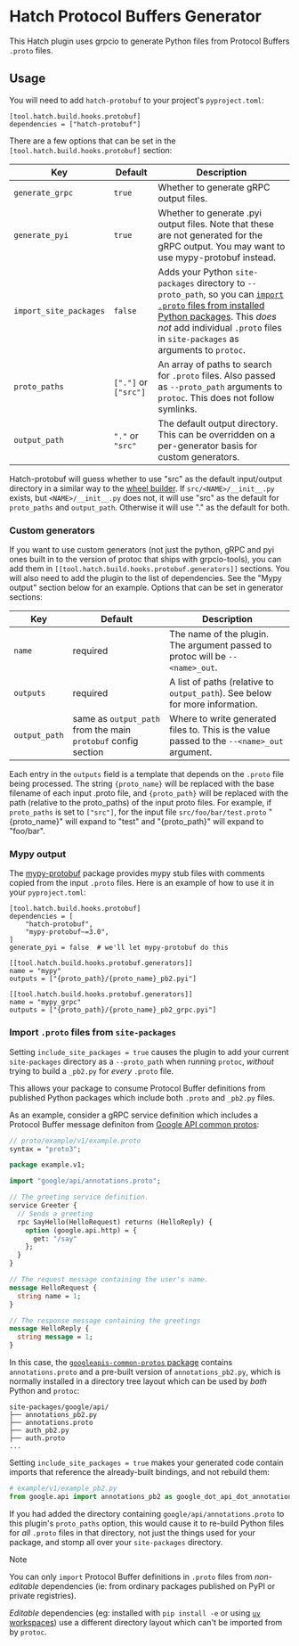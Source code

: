 # Hatch Protocol Buffers Generator

This Hatch plugin uses grpcio to generate Python files from Protocol Buffers `.proto` files.


## Usage

You will need to add `hatch-protobuf` to your project's `pyproject.toml`:

```
[tool.hatch.build.hooks.protobuf]
dependencies = ["hatch-protobuf"]
```

There are a few options that can be set in the `[tool.hatch.build.hooks.protobuf]`
section:

| Key | Default | Description |
| --- | ------- | ----------- |
| `generate_grpc` | `true` | Whether to generate gRPC output files. |
| `generate_pyi` | `true` | Whether to generate .pyi output files. Note that these are not generated for the gRPC output. You may want to use mypy-protobuf instead. |
| `import_site_packages` | `false` | Adds your Python `site-packages` directory to `--proto_path`, so you can [`import` `.proto` files from installed Python packages](#include-proto-files-from-site-packages). This *does not* add individual `.proto` files in `site-packages` as arguments to `protoc`. |
| `proto_paths` | `["."]` or `["src"]` | An array of paths to search for `.proto` files. Also passed as `--proto_path` arguments to `protoc`. This does not follow symlinks. |
| `output_path` | `"."` or `"src"` | The default output directory. This can be overridden on a per-generator basis for custom generators. |

Hatch-protobuf will guess whether to use "src" as the default input/output directory in
a similar way to the [wheel builder][wheel-builder-defaults]. If
`src/<NAME>/__init__.py` exists, but `<NAME>/__init__.py` does not, it will use "src" as
the default for `proto_paths` and `output_path`. Otherwise it will use "." as the
default for both.

[wheel-builder-defaults]: https://hatch.pypa.io/latest/plugins/builder/wheel/#default-file-selection

### Custom generators

If you want to use custom generators (not just the python, gRPC and pyi ones built in to
the version of protoc that ships with grpcio-tools), you can add them in
`[[tool.hatch.build.hooks.protobuf.generators]]` sections. You will also need to add the
plugin to the list of dependencies. See the "Mypy output" section below for an example.
Options that can be set in generator sections:

| Key | Default | Description |
| --- | ------- | ----------- |
| `name` | required | The name of the plugin. The argument passed to protoc will be `--<name>_out`. |
| `outputs` | required | A list of paths (relative to `output_path`). See below for more information. |
| `output_path` | same as `output_path` from the main `protobuf` config section | Where to write generated files to. This is the value passed to the `--<name>_out` argument. |

Each entry in the `outputs` field is a template that depends on the `.proto` file being
processed. The string `{proto_name}` will be replaced with the base filename of each input .proto
file, and `{proto_path}` will be replaced with the path (relative to the proto_paths) of
the input proto files. For example, if `proto_paths` is set to `["src"]`, for the
input file `src/foo/bar/test.proto` "{proto_name}" will expand to "test" and
"{proto_path}" will expand to "foo/bar".

### Mypy output

The [mypy-protobuf](https://pypi.org/project/mypy-protobuf/) package provides mypy stub
files with comments copied from the input `.proto` files. Here is an example of how to
use it in your `pyproject.toml`:

```
[tool.hatch.build.hooks.protobuf]
dependencies = [
    "hatch-protobuf",
    "mypy-protobuf~=3.0",
]
generate_pyi = false  # we'll let mypy-protobuf do this

[[tool.hatch.build.hooks.protobuf.generators]]
name = "mypy"
outputs = ["{proto_path}/{proto_name}_pb2.pyi"]

[[tool.hatch.build.hooks.protobuf.generators]]
name = "mypy_grpc"
outputs = ["{proto_path}/{proto_name}_pb2_grpc.pyi"]
```

### Import `.proto` files from `site-packages`

Setting `include_site_packages = true` causes the plugin to add your current
`site-packages` directory as a `--proto_path` when running `protoc`, *without*
trying to build a `_pb2.py` for *every* `.proto` file.

This allows your package to consume Protocol Buffer definitions from published
Python packages which include both `.proto` and `_pb2.py` files.

As an example, consider a gRPC service definition which includes a Protocol
Buffer message definiton from
[Google API common protos](https://github.com/googleapis/googleapis/tree/master/google/api):

```proto
// proto/example/v1/example.proto
syntax = "proto3";

package example.v1;

import "google/api/annotations.proto";

// The greeting service definition.
service Greeter {
  // Sends a greeting
  rpc SayHello(HelloRequest) returns (HelloReply) {
    option (google.api.http) = {
      get: "/say"
    };
  }
}

// The request message containing the user's name.
message HelloRequest {
  string name = 1;
}

// The response message containing the greetings
message HelloReply {
  string message = 1;
}
```

In this case, the
[`googleapis-common-protos` package](https://pypi.org/project/googleapis-common-protos/)
contains `annotations.proto` and a pre-built version of `annotations_pb2.py`,
which is normally installed in a directory tree layout which can be used by
*both* Python and `protoc`:

```
site-packages/google/api/
├── annotations_pb2.py
├── annotations.proto
├── auth_pb2.py
├── auth.proto
...
```

Setting `include_site_packages = true` makes your generated code contain imports
that reference the already-built bindings, and not rebuild them:

```python
# example/v1/example_pb2.py
from google.api import annotations_pb2 as google_dot_api_dot_annotations__pb2
```

If you had added the directory containing `google/api/annotations.proto` to this
plugin's `proto_paths` option, this would cause it to re-build Python files for
*all* `.proto` files in that directory, not just the things used for your
package, and stomp all over your `site-packages` directory.

> [!NOTE]
> You can only `import` Protocol Buffer definitions in `.proto` files from
> *non-editable* dependencies (ie: from ordinary packages published on PyPI or
> private registries).
>
> *Editable* dependencies (eg: installed with `pip install -e` or using
> [`uv` workspaces](https://docs.astral.sh/uv/concepts/projects/dependencies/#editable-dependencies))
> use a different directory layout which can't be imported from by `protoc`.
